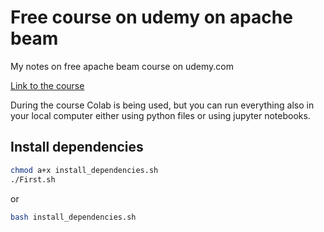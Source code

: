 # Free course on udemy on apache beam
My notes on free apache beam course on udemy.com

<a href='https://www.udemy.com/course/apache-beam/'>Link to the course</a>

During the course Colab is being used, but you can run everything also in your
local computer either using python files or using jupyter notebooks.

## Install dependencies
```bash
chmod a+x install_dependencies.sh
./First.sh
```

or

```bash
bash install_dependencies.sh
```